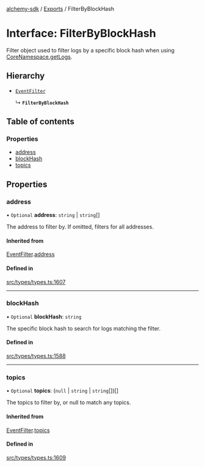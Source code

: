 [alchemy-sdk](../README.md) / [Exports](../modules.md) / FilterByBlockHash

# Interface: FilterByBlockHash

Filter object used to filter logs by a specific block hash when using
[CoreNamespace.getLogs](../classes/CoreNamespace.md#getlogs).

## Hierarchy

- [`EventFilter`](EventFilter.md)

  ↳ **`FilterByBlockHash`**

## Table of contents

### Properties

- [address](FilterByBlockHash.md#address)
- [blockHash](FilterByBlockHash.md#blockhash)
- [topics](FilterByBlockHash.md#topics)

## Properties

### address

• `Optional` **address**: `string` \| `string`[]

The address to filter by. If omitted, filters for all addresses.

#### Inherited from

[EventFilter](EventFilter.md).[address](EventFilter.md#address)

#### Defined in

[src/types/types.ts:1607](https://github.com/alchemyplatform/alchemy-sdk-js/blob/873c9882/src/types/types.ts#L1607)

___

### blockHash

• `Optional` **blockHash**: `string`

The specific block hash to search for logs matching the filter.

#### Defined in

[src/types/types.ts:1588](https://github.com/alchemyplatform/alchemy-sdk-js/blob/873c9882/src/types/types.ts#L1588)

___

### topics

• `Optional` **topics**: (``null`` \| `string` \| `string`[])[]

The topics to filter by, or null to match any topics.

#### Inherited from

[EventFilter](EventFilter.md).[topics](EventFilter.md#topics)

#### Defined in

[src/types/types.ts:1609](https://github.com/alchemyplatform/alchemy-sdk-js/blob/873c9882/src/types/types.ts#L1609)
